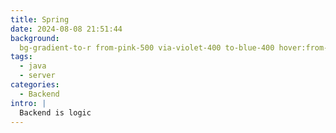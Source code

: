 ```yaml
---
title: Spring
date: 2024-08-08 21:51:44
background:
  bg-gradient-to-r from-pink-500 via-violet-400 to-blue-400 hover:from-pink-700 hover:via-violet-600 hover:to-blue-500
tags:
  - java
  - server
categories:
  - Backend
intro: |
  Backend is logic
---
```


